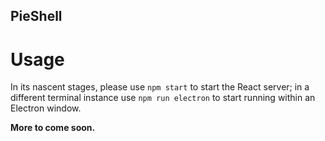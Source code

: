 ## PieShell

# Usage

In its nascent stages, please use ```npm start``` to start the React server; in a different terminal instance use ```npm run electron``` to start running within an Electron window.

**More to come soon.**
